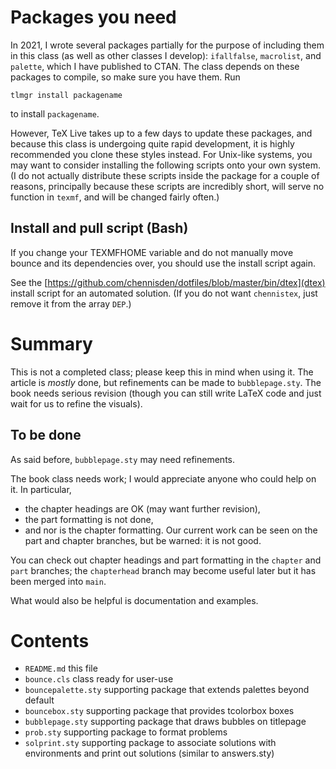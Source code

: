 # Packages you need

In 2021, I wrote several packages partially for the purpose of including them in this class (as well as other classes I develop): `ifallfalse`, `macrolist`, and `palette`, which I have published to CTAN. The class depends on these packages to compile, so make sure you have them. Run

    tlmgr install packagename

to install `packagename`.

However, TeX Live takes up to a few days to update these packages, and because this class is undergoing quite rapid development, it is highly recommended you clone these styles instead. For Unix-like systems, you may want to consider installing the following scripts onto your own system. (I do not actually distribute these scripts inside the package for a couple of reasons, principally because these scripts are incredibly short, will serve no function in `texmf`, and will be changed fairly often.)

## Install and pull script (Bash)

If you change your TEXMFHOME variable and do not manually move bounce and its dependencies over, you should use the install script again.

See the [https://github.com/chennisden/dotfiles/blob/master/bin/dtex](dtex) install script for an automated solution. (If you do not want `chennistex`, just remove it from the array `DEP`.)

# Summary

This is not a completed class; please keep this in mind when using it. The article is _mostly_ done, but refinements can be made to `bubblepage.sty`. The book needs serious revision (though you can still write LaTeX code and just wait for us to refine the visuals).

## To be done

As said before, `bubblepage.sty` may need refinements.

The book class needs work; I would appreciate anyone who could help on it. In particular,

- the chapter headings are OK (may want further revision),
- the part formatting is not done,
- and nor is the chapter formatting.
  Our current work can be seen on the part and chapter branches, but be warned: it is not good.

You can check out chapter headings and part formatting in the `chapter` and `part` branches; the `chapterhead` branch may become useful later but it has been merged into `main`.

What would also be helpful is documentation and examples.

# Contents

- `README.md` this file
- `bounce.cls` class ready for user-use
- `bouncepalette.sty` supporting package that extends palettes beyond default
- `bouncebox.sty` supporting package that provides tcolorbox boxes
- `bubblepage.sty` supporting package that draws bubbles on titlepage
- `prob.sty` supporting package to format problems
- `solprint.sty` supporting package to associate solutions with environments and print out solutions (similar to answers.sty)

